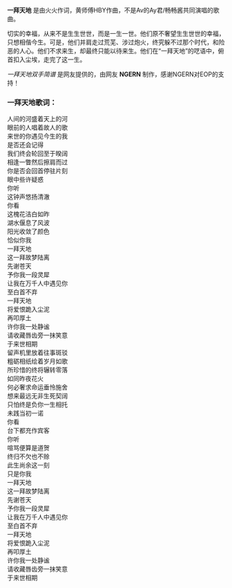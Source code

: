

**一拜天地** 是由火火作词，黄师傅HBY作曲，不是Av的Ay君/畅畅酱共同演唱的歌曲。

切实的幸福，从来不是生生世世，而是一生一世。他们原不奢望生生世世的幸福，只想相偕今生。可是，他们并肩走过荒芜、涉过炮火，终究躲不过那个时代，和险恶的人心。他们不求来生，却最终只能以待来生。他们在“一拜天地”的呓语中，俯首扣入尘埃，走完了这一生。

_一拜天地双手简谱_ 是网友提供的，由网友 **NGERN** 制作，感谢NGERN对EOP的支持！

### 一拜天地歌词：

人间的河盛着天上的河  
眼前的人唱着故人的歌  
来世的你遇见今生的我  
是否还会记得  
我们终会轮回至于暌阔  
相逢一瞥然后擦肩而过  
你是否会回首停驻片刻  
眼中些许疑惑  
你听  
这钟声悠扬清澈  
你看  
这槐花洁白如昨  
湖水偃息了风波  
阳光收敛了颜色  
恰似你我  
一拜天地  
这一拜故梦陆离  
先谢苍天  
予你我一段灵犀  
让我在万千人中遇见你  
至白首不弃  
一拜天地  
将爱恨跪入尘泥  
再叩厚土  
许你我一处静谧  
请收藏唇齿旁一抹笑意  
于来世相期  
留声机里放着往事斑驳  
粗砺相纸绘着岁月如歌  
所珍惜的终将辗转零落  
如同昨夜花火  
何必奢求命运垂怜施舍  
想来最远无非生死契阔  
只怕终是负你一生相托  
未践当初一诺  
你看  
台下都充作宾客  
你听  
喧骂便算是道贺  
终归不欠也不赊  
此生尚余这一刻  
只是你我  
一拜天地  
这一拜故梦陆离  
先谢苍天  
予你我一段灵犀  
让我在万千人中遇见你  
至白首不弃  
一拜天地  
将爱恨跪入尘泥  
再叩厚土  
许你我一处静谧  
请收藏唇齿旁一抹笑意  
于来世相期

